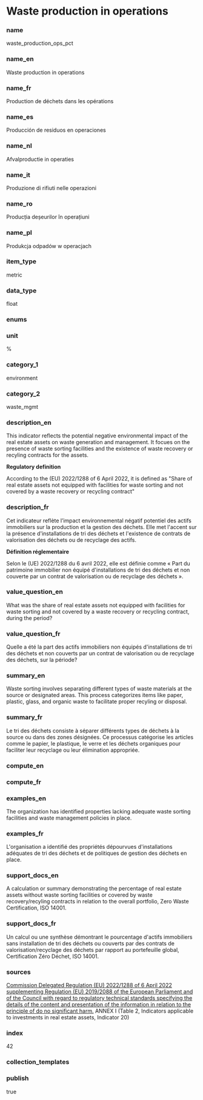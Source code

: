 # Waste production in operations

### name

waste_production_ops_pct

### name_en

Waste production in operations

### name_fr

Production de déchets dans les opérations

### name_es

Producción de residuos en operaciones

### name_nl

Afvalproductie in operaties

### name_it

Produzione di rifiuti nelle operazioni

### name_ro

Producția deșeurilor în operațiuni

### name_pl

Produkcja odpadów w operacjach

### item_type

metric

### data_type

float

### enums



### unit

%

### category_1

environment

### category_2

waste_mgmt

### description_en


This indicator reflects the potential negative environmental impact of the real estate
assets on waste generation and management. It focues on the presence of waste sorting
facilities and the existence of waste recovery or recyling contracts for the assets.

**Regulatory definition**

According to the (EU) 2022/1288 of 6 April 2022, it is defined as "Share of real estate
assets not equipped with facilities for waste sorting and not covered by a waste
recovery or recycling contract"

### description_fr


Cet indicateur reflète l’impact environnemental négatif potentiel des actifs immobiliers
sur la production et la gestion des déchets. Elle met l'accent sur la présence
d'installations de tri des déchets et l'existence de contrats de valorisation des
déchets ou de recyclage des actifs.

**Définition réglementaire**

Selon le (UE) 2022/1288 du 6 avril 2022, elle est définie comme « Part du patrimoine
immobilier non équipé d'installations de tri des déchets et non couverte par un contrat
de valorisation ou de recyclage des déchets ».

### value_question_en


What was the share of real estate assets not equipped with facilities for waste sorting
and not covered by a waste recovery or recycling contract, during the period?

### value_question_fr

Quelle a été la part des actifs immobiliers non équipés d'installations de tri des déchets
et non couverts par un contrat de valorisation ou de recyclage des déchets, sur la période?

### summary_en

Waste sorting involves separating different types of waste materials at the source or
designated areas. This process categorizes items like paper, plastic, glass, and organic
waste to facilitate proper recyling or disposal. 

### summary_fr

Le tri des déchets consiste à séparer différents types de déchets à la source ou dans
des zones désignées. Ce processus catégorise les articles comme le papier, le plastique,
le verre et les déchets organiques pour faciliter leur recyclage ou leur élimination
appropriée.

### compute_en



### compute_fr



### examples_en

The organization has identified properties lacking adequate waste sorting facilities
and waste management policies in place.

### examples_fr

L'organisation a identifié des propriétés dépourvues d'installations adéquates de tri
des déchets et de politiques de gestion des déchets en place.

### support_docs_en

A calculation or summary demonstrating the percentage of real estate assets without
waste sorting facilities or covered by waste recovery/recyling contracts in
relation to the overall portfolio, Zero Waste Certification, ISO 14001.

### support_docs_fr

Un calcul ou une synthèse démontrant le pourcentage d'actifs immobiliers sans
installation de tri des déchets ou couverts par des contrats de valorisation/recyclage
des déchets par rapport au portefeuille global, Certification Zéro Déchet, ISO 14001.

### sources

[Commission Delegated Regulation (EU) 2022/1288 of 6 April 2022 supplementing
Regulation (EU) 2019/2088 of the European Parliament and of the Council with
regard to regulatory technical standards specifying the details of the content
and presentation of the information in relation to the principle of do no
significant harm.](https://eur-lex.europa.eu/eli/reg_del/2022/1288/oj) 
ANNEX I (Table 2, Indicators applicable to investments in real estate assets, Indicator 20)
            
### index

42

### collection_templates


### publish

true
